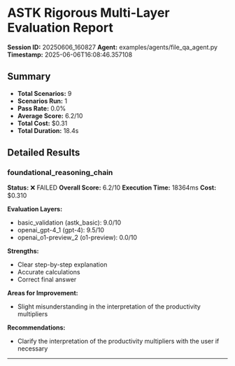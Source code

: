 # ASTK Rigorous Multi-Layer Evaluation Report

**Session ID:** 20250606_160827
**Agent:** examples/agents/file_qa_agent.py
**Timestamp:** 2025-06-06T16:08:46.357108

## Summary

- **Total Scenarios:** 9
- **Scenarios Run:** 1
- **Pass Rate:** 0.0%
- **Average Score:** 6.2/10
- **Total Cost:** $0.31
- **Total Duration:** 18.4s

## Detailed Results

### foundational_reasoning_chain

**Status:** ❌ FAILED
**Overall Score:** 6.2/10
**Execution Time:** 18364ms
**Cost:** $0.310

**Evaluation Layers:**
- basic_validation (astk_basic): 9.0/10
- openai_gpt-4_1 (gpt-4): 9.5/10
- openai_o1-preview_2 (o1-preview): 0.0/10

**Strengths:**
- Clear step-by-step explanation
- Accurate calculations
- Correct final answer

**Areas for Improvement:**
- Slight misunderstanding in the interpretation of the productivity multipliers

**Recommendations:**
- Clarify the interpretation of the productivity multipliers with the user if necessary

---

